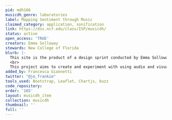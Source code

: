 ```yaml
---
pid: mdh166
musicdh_genre: laboratories
label: Mapping Sentiment through Music
claimed_category: application, sonification
link: https://dss.ncf.edu/class/ISP/musicdh/
status: active
open_access: 'TRUE'
creators: Emma Solloway
stewards: New College of Florida
blurb: |-
  This site is the product of a design sprint conducted by Emma Solloway with supervision from Cal Murgu, Digital Humanities Librarian, and Professor Mark Dancigers, Assistant Professor of Music and Digital Media, in January 2020 at the New College of Florida.
  <br>
  This project aims to create and experiment with using audio and visual connection as an alternative way to presenting data. In this case, students were surveyed about locations on campus and a composite of the average sentiment was used to create music that aims to represent the data collected. As you manuever through the website, consider how the music reflects the quantified sentiment.
added_by: Francesca Giannetti
twitter: "@jo_frankie"
tools_used: Bootstrap, Leaflet, Chartjs, buzz
code_repository: 
order: '165'
layout: musicdh_item
collection: musicdh
thumbnail: ''
full: ''
---
```

